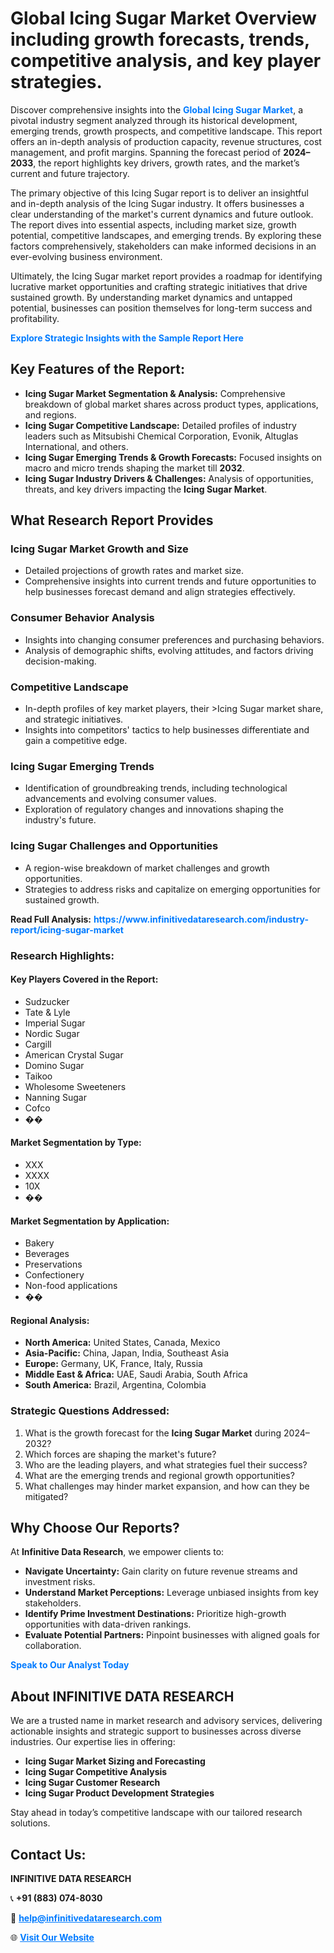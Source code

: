 <h1>Global Icing Sugar Market Overview including growth forecasts, trends, competitive analysis, and key player strategies.</h1>
<p>
Discover comprehensive insights into the 
<a href="https://www.infinitivedataresearch.com/industry-report/icing-sugar-market" rel="dofollow" style="color: #007BFF; text-decoration: none;"><strong>Global Icing Sugar Market</strong></a>, a pivotal industry segment analyzed through its historical development, emerging trends, growth prospects, and competitive landscape. This report offers an in-depth analysis of production capacity, revenue structures, cost management, and profit margins. Spanning the forecast period of <strong>2024–2033</strong>, the report highlights key drivers, growth rates, and the market’s current and future trajectory.
</p>
<p>
The primary objective of this Icing Sugar report is to deliver an insightful and in-depth analysis of the Icing Sugar industry. It offers businesses a clear understanding of the market's current dynamics and future outlook. The report dives into essential aspects, including market size, growth potential, competitive landscapes, and emerging trends. By exploring these factors comprehensively, stakeholders can make informed decisions in an ever-evolving business environment.
</p>
<p>
Ultimately, the Icing Sugar market report provides a roadmap for identifying lucrative market opportunities and crafting strategic initiatives that drive sustained growth. By understanding market dynamics and untapped potential, businesses can position themselves for long-term success and profitability.
</p>
<p>
<a href="https://www.infinitivedataresearch.com/request-sample/reportId=108580" style="color: #007BFF; text-decoration: none;"><strong>Explore Strategic Insights with the Sample Report Here</strong></a>
</p>

<h2>Key Features of the Report:</h2>
<ul>
<li><strong>Icing Sugar Market Segmentation & Analysis:</strong> Comprehensive breakdown of global market shares across product types, applications, and regions.</li>
<li><strong>Icing Sugar Competitive Landscape:</strong> Detailed profiles of industry leaders such as Mitsubishi Chemical Corporation, Evonik, Altuglas International, and others.</li>
<li><strong>Icing Sugar Emerging Trends & Growth Forecasts:</strong> Focused insights on macro and micro trends shaping the market till <strong>2032</strong>.</li>
<li><strong>Icing Sugar Industry Drivers & Challenges:</strong> Analysis of opportunities, threats, and key drivers impacting the <strong>Icing Sugar Market</strong>.</li>
</ul>

<h2>What Research Report Provides</h2>
<h3>Icing Sugar Market Growth and Size</h3>
<ul>
<li>Detailed projections of growth rates and market size.</li>
<li>Comprehensive insights into current trends and future opportunities to help businesses forecast demand and align strategies effectively.</li>
</ul>

<h3>Consumer Behavior Analysis</h3>
<ul>
<li>Insights into changing consumer preferences and purchasing behaviors.</li>
<li>Analysis of demographic shifts, evolving attitudes, and factors driving decision-making.</li>
</ul>

<h3>Competitive Landscape</h3>
<ul>
<li>In-depth profiles of key market players, their >Icing Sugar market share, and strategic initiatives.</li>
<li>Insights into competitors' tactics to help businesses differentiate and gain a competitive edge.</li>
</ul>

<h3>Icing Sugar Emerging Trends</h3>
<ul>
<li>Identification of groundbreaking trends, including technological advancements and evolving consumer values.</li>
<li>Exploration of regulatory changes and innovations shaping the industry's future.</li>
</ul>

<h3>Icing Sugar Challenges and Opportunities</h3>
<ul>
<li>A region-wise breakdown of market challenges and growth opportunities.</li>
<li>Strategies to address risks and capitalize on emerging opportunities for sustained growth.</li>
</ul>
<p><strong>Read Full Analysis:</strong> <a href="https://www.infinitivedataresearch.com/industry-report/icing-sugar-market" rel="dofollow" style="color: #007BFF; text-decoration: none;"><strong>https://www.infinitivedataresearch.com/industry-report/icing-sugar-market</strong></a></p>
<h3>Research Highlights:</h3>
<h4>Key Players Covered in the Report:</h4>
<ul><li>Sudzucker</li><li>Tate &amp; Lyle</li><li>Imperial Sugar</li><li>Nordic Sugar</li><li>Cargill</li><li>American Crystal Sugar</li><li>Domino Sugar</li><li>Taikoo</li><li>Wholesome Sweeteners</li><li>Nanning Sugar</li><li>Cofco</li><li>��</li></ul>
<h4>Market Segmentation by Type:</h4>
<ul><li>XXX</li><li>XXXX</li><li>10X</li><li>��</li></ul>
<h4>Market Segmentation by Application:</h4>
<ul><li>Bakery</li><li>Beverages</li><li>Preservations</li><li>Confectionery</li><li>Non-food applications</li><li>��</li></ul>

<h4>Regional Analysis:</h4>
<ul>
<li><strong>North America:</strong> United States, Canada, Mexico</li>
<li><strong>Asia-Pacific:</strong> China, Japan, India, Southeast Asia</li>
<li><strong>Europe:</strong> Germany, UK, France, Italy, Russia</li>
<li><strong>Middle East & Africa:</strong> UAE, Saudi Arabia, South Africa</li>
<li><strong>South America:</strong> Brazil, Argentina, Colombia</li>
</ul>

<h3>Strategic Questions Addressed:</h3>
<ol>
<li>What is the growth forecast for the <strong>Icing Sugar Market</strong> during 2024–2032?</li>
<li>Which forces are shaping the market's future?</li>
<li>Who are the leading players, and what strategies fuel their success?</li>
<li>What are the emerging trends and regional growth opportunities?</li>
<li>What challenges may hinder market expansion, and how can they be mitigated?</li>
</ol>

<h2>Why Choose Our Reports?</h2>
<p>At <strong>Infinitive Data Research</strong>, we empower clients to:</p>
<ul>
<li><strong>Navigate Uncertainty:</strong> Gain clarity on future revenue streams and investment risks.</li>
<li><strong>Understand Market Perceptions:</strong> Leverage unbiased insights from key stakeholders.</li>
<li><strong>Identify Prime Investment Destinations:</strong> Prioritize high-growth opportunities with data-driven rankings.</li>
<li><strong>Evaluate Potential Partners:</strong> Pinpoint businesses with aligned goals for collaboration.</li>
</ul>
<p><a href="https://www.infinitivedataresearch.com/industry-report/icing-sugar-market" rel="dofollow" style="color: #007BFF; text-decoration: none;"><strong>Speak to Our Analyst Today</strong></a></p>

<h2>About INFINITIVE DATA RESEARCH</h2>
<p>We are a trusted name in market research and advisory services, delivering actionable insights and strategic support to businesses across diverse industries. Our expertise lies in offering:</p>
<ul>
<li><strong>Icing Sugar Market Sizing and Forecasting</strong></li>
<li><strong>Icing Sugar Competitive Analysis</strong></li>
<li><strong>Icing Sugar Customer Research</strong></li>
<li><strong>Icing Sugar Product Development Strategies</strong></li>
</ul>
<p>Stay ahead in today’s competitive landscape with our tailored research solutions.</p>

<h2>Contact Us:</h2>
<p><strong>INFINITIVE DATA RESEARCH</strong></p>
<p>📞 <strong>+91 (883) 074-8030</strong></p>
<p>📧 <strong><a href="mailto:help@infinitivedataresearch.com" style="color: #007BFF;">help@infinitivedataresearch.com</a></strong></p>
<p>🌐 <strong><a href="https://www.infinitivedataresearch.com" rel="dofollow" style="color: #007BFF;">Visit Our Website</a></strong></p>